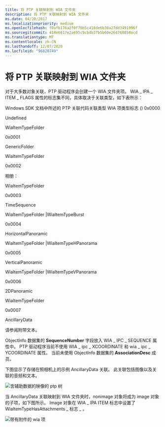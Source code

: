 ```yaml
---
title: 将 PTP 关联映射到 WIA 文件夹
description: 将 PTP 关联映射到 WIA 文件夹
ms.date: 04/20/2017
ms.localizationpriority: medium
ms.openlocfilehash: f0afb176a2f0f78b5c418de6b30a27dd3491996f
ms.sourcegitcommit: 418e6617e2a695c9cb4b37b5b60e264760858acd
ms.translationtype: MT
ms.contentlocale: zh-CN
ms.lasthandoff: 12/07/2020
ms.locfileid: "96820749"
---
```

# <a name="mapping-ptp-associations-to-wia-folders"></a>将 PTP 关联映射到 WIA 文件夹





对于大多数对象关联，PTP 驱动程序会创建一个 WIA 文件夹项。 WIA \_ IPA \_ ITEM \_ FLAGS 属性的标志集不同，具体取决于关联类型，如下表所示：

Windows SDK 文档中所述的 PTP 关联代码关联类型 WIA 项类型标志 () 0x0000

Undefined

WiaItemTypeFolder

0x0001

GenericFolder

WiaItemTypeFolder

0x0002

相册：

WiaItemTypeFolder

0x0003

TimeSequence

WiaItemTypeFolder |WiaItemTypeBurst

0x0004

HorizontalPanoramic

WiaItemTypeFolder |WiaItemTypeHPanorama

0x0005

VerticalPanoramic

WiaItemTypeFolder |WiaItemTypeVPanorama

0x0006

2DPanoramic

WiaItemTypeFolder

0x0007

AncillaryData

请参阅附带文本。

 

ObjectInfo 数据集的 **SequenceNumber** 字段放入 WIA \_ IPC \_ SEQUENCE 属性中。 PTP 驱动程序当前不使用 WIA \_ ipc \_ XCOORDINATE 和 wia \_ ipc \_ YCOORDINATE 属性。 当前未使用 ObjectInfo 数据集的 **AssociationDesc** 成员。

下图显示了存储在照相机上的示例 AncillaryData 关联。 此关联包括图像以及关联的音频和文本。

![含辅助数据的映像的 ptp 树](images/ptp.png)

当 AncillaryData 关联映射到 WIA 文件夹时，nonimage 对象将成为 image 对象的子项，如下图所示。 Image 对象在 WIA \_ IPA ITEM 标志中设置了 WiaItemTypeHasAttachments \_ 标志 \_ 。

![带有附件的 wia 项](images/wiaattch.png)

 

 




